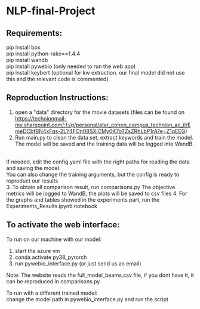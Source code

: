 # NLP-final-Project


## Requirements:  <br>
pip install box <br>
pip install python-rake==1.4.4 <br>
pip install wandb <br>
pip install pywebio (only needed to run the web app)<br> 
pip install keybert (optional for kw extraction. our final model did not use this and the relevant code is commented)
<br>

## Reproduction Instructions: 
1. open a "data" directory for the movie datasets (files can be found on  https://technionmail-my.sharepoint.com/:f:/g/personal/atar_cohen_campus_technion_ac_il/EmeDCbfBN4xFqs-2LY4FOn0BSXiCMy0K7oTZsZRhLbP1rA?e=Z1qEEG)
2. Run main.py to clean the data set, extract keywords and train the model. 
The model will be saved and the training data will be logged into WandB. 
<br>
If needed, edit the config.yaml file with the right paths for reading the data and saving the model. <br>
You can also change the training arguments, but the config is ready to reproduct our results <br>
3. To obtain all comparison result, run comparisons.py The objective metrics will be logged to WandB, the plots will be saved to csv files
4. For the graphs and tables showed in the experiments part, run the  Experiments_Results.ipynb notebook
<br>
   

## To activate the web interface:
To run on our machine with our model:
1. start the azure vm
2. conda activate py38_pytorch
3. run pywebio_interface.py
(or just send us an email)
   
Note: The website reads the full_model_beams.csv file, if you dont have it, it can be reproduced in comparisons.py

To run with a different trained model: <br>
change the model path in pywebio_interface.py and run the script

